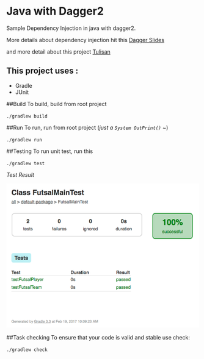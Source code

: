 # Java with Dagger2 
Sample Dependency Injection in java with dagger2.

More details about dependency injection hit this [Dagger Slides](https://docs.google.com/presentation/d/1fby5VeGU9CN8zjw4lAb2QPPsKRxx6mSwCe9q7ECNSJQ/pub?start=false&loop=false&delayms=3000&slide=id.p)

 and more detail about this project [Tulisan](http://blog.abdymalikmulky.com/)
 

## This project uses :
* Gradle
* JUnit

##Build
To build, build from root project 

`./gradlew build`

##Run
To run, run from root project (*just a `System OutPrint()` ~*)

`./gradlew run`

##Testing
To run unit test, run this

`./gradlew test`

*Test Result* 

![Test_result_DI](https://github.com/abdymm/JavaDI-Dagger2-sample/blob/master/art/testresult.png)


##Task checking
To ensure that your code is valid and stable use check:

`./gradlew check`